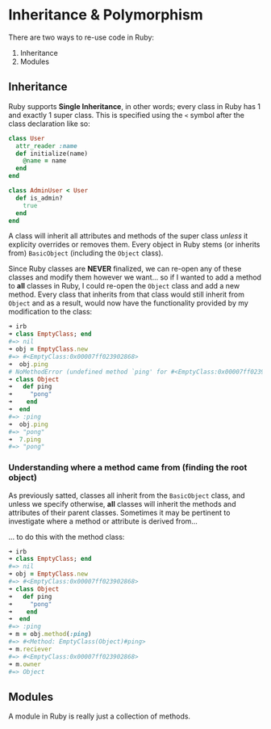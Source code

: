 # Inheritance & Polymorphism 

There are two ways to re-use code in Ruby: 
1. Inheritance 
2. Modules 

## Inheritance 

Ruby supports **Single Inheritance**, in other words; every class in Ruby has 1 and exactly 1 super class. This is specified using the `<` symbol after the class declaration like so: 

```rb
class User 
  attr_reader :name 
  def initialize(name)
    @name = name
  end 
end 

class AdminUser < User 
  def is_admin?
    true
  end 
end 
```
A class will inherit all attributes and methods of the super class _unless_ it explicity overrides or removes them. Every object in Ruby stems (or inherits from) `BasicObject` (including the `Object` class). 

Since Ruby classes are **NEVER** finalized, we can re-open any of these classes and modify them however we want... so if I wanted to add a method to **all** classes in Ruby, I could re-open the `Object` class and add a new method. Every class that inherits from that class would still inherit from `Object` and as a result, would now have the functionality provided by my modification to the class: 

```rb 
➜ irb
➜ class EmptyClass; end
#=> nil
➜ obj = EmptyClass.new
#=> #<EmptyClass:0x00007ff023902868>
➜  obj.ping
# NoMethodError (undefined method `ping' for #<EmptyClass:0x00007ff023902868>)
➜ class Object
➜   def ping
➜     "pong"
➜    end
➜  end
#=> :ping
➜  obj.ping
#=> "pong"
➜  7.ping
#=> "pong"
```

### Understanding where a method came from (finding the root object)

As previously satted, classes all inherit from the `BasicObject` class, and unless we specify otherwise, **all** classes will inherit the methods and attributes of their parent classes. Sometimes it may be pertinent to investigate where a method or attribute is derived from... 

... to do this with the method class:
```rb 
➜ irb
➜ class EmptyClass; end
#=> nil
➜ obj = EmptyClass.new
#=> #<EmptyClass:0x00007ff023902868>
➜ class Object
➜   def ping
➜     "pong"
➜    end
➜  end
#=> :ping
➜ m = obj.method(:ping)
#=> #<Method: EmptyClass(Object)#ping>
➜ m.reciever 
#=> #<EmptyClass:0x00007ff023902868>
➜ m.owner
#=> Object
```

## Modules 

A module in Ruby is really just a collection of methods. 